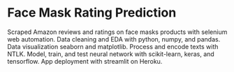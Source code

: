 # Face Mask Rating Prediction

Scraped Amazon reviews and ratings on face masks products with selenium web automation. Data cleaning and EDA with python, numpy, and pandas. Data visualization seaborn and matplotlib. Process and encode texts with NTLK. Model, train, and test neural network with scikit-learn, keras, and tensorflow. App deployment with streamlit on Heroku.
